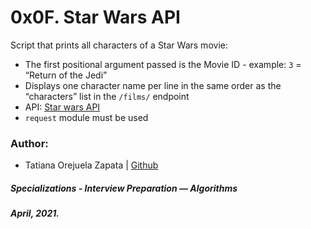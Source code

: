 # 0x0F. Star Wars API

Script that prints all characters of a Star Wars movie:

* The first positional argument passed is the Movie ID - example: `3` = “Return of the Jedi”
* Displays one character name per line in the same order as the “characters” list in the `/films/` endpoint
* API: [Star wars API](https://swapi-api.hbtn.io/)
* `request` module must be used

### Author:
* Tatiana Orejuela Zapata | [Github](https://github.com/tatsOre)

##### Specializations - Interview Preparation ― Algorithms
##### April, 2021.
